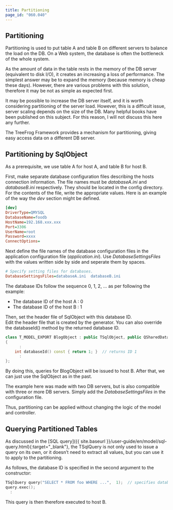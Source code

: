 ```yaml
---
title: Partitioning
page_id: "060.040"
---
```


## Partitioning

Partitioning is used to put table A and table B on different servers to balance the load on the DB. On a Web system, the database is often the bottleneck of the whole system.

As the amount of data in the table rests in the memory of the DB server (equivalent to disk I/O), it creates an increasing a loss of performance. The simplest answer may be to expand the memory (because memory is cheap these days). However, there are various problems with this solution, therefore it may be not as simple as expected first.

It may be possible to increase the DB server itself, and it is worth considering partitioning of the server load. However, this is a difficult issue, server scaling depends on the size of the DB. Many helpful books have been published on this subject. For this reason, I will not discuss this here any further.

The TreeFrog Framework provides a mechanism for partitioning, giving easy access data on a different DB server.

## Partitioning by SqlObject

As a prerequisite, we use table A for host A, and table B for host B.

First, make separate database configuration files describing the hosts connection information. The file names must be *databaseA.ini* and *databaseB.ini* respectively. They should be located in the config directory. For the contents of the file, write the appropriate values. Here is an example of the way the *dev* section might be defined.

```ini
[dev]
DriverType=QMYSQL
DatabaseName=foodb
HostName=192.168.xxx.xxx
Port=3306
UserName=root
Password=xxxx
ConnectOptions=
```
 
Next define the file names of the database configuration files in the application configuration file (*application.ini*). Use *DatabaseSettingsFiles* with the values written side by side and seperate them by spaces.

```ini
# Specify setting files for databases.
DatabaseSettingsFiles=databaseA.ini  databaseB.ini
```

The database IDs follow the sequence 0, 1, 2, … as per following the example:

* The database ID of the host A : 0
* The database ID of the host B : 1

Then, set the header file of SqlObject with this database ID.<br>
Edit the header file that is created by the generator. You can also override the databaseId() method by the returned database ID.

```c++
class T_MODEL_EXPORT BlogObject : public TSqlObject, public QSharedData
{
      :
    int databaseId() const { return 1; }  // returns ID 1
      :
};
```

By doing this, queries for BlogObject will be issued to host B. After that, we can just use the SqlObject as in the past.

The example here was made with two DB servers, but is also compatible with three or more DB servers. Simply add the *DatabaseSettingsFiles* in the configuration file.

Thus, partitioning can be applied without changing the logic of the model and controller.

## Querying Partitioned Tables

As discussed in the [SQL query]({{ site.baseurl }}/user-guide/en/model/sql-query.html){:target="_blank"}, the TSqlQuery is not only used to issue a query on its own, or it doesn’t need to extract all values, but you can use it to apply to the partitioning.

As follows, the database ID is specified in the second argument to the constructor:

```c++
TSqlQuery query("SELECT * FROM foo WHERE ...",  1);  // specifies database ID 1
query.exec();
  :
```

This query is then therefore executed to host B.